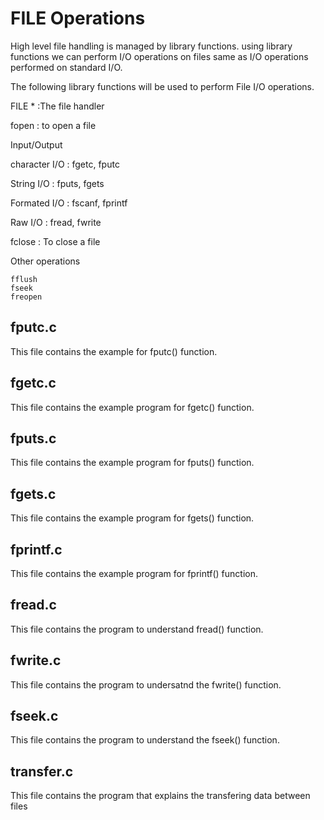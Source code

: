 <h1>FILE Operations</h1>


High level file handling is managed by library functions.
using library functions we can perform I/O operations on files same as I/O operations performed on standard I/O.

The following library functions will be used to perform File I/O operations.

FILE *      :The file handler

fopen       : to open a file

Input/Output

  character I/O : fgetc, fputc
  
  String I/O    : fputs, fgets
  
  Formated I/O  : fscanf, fprintf
 
  Raw I/O       : fread, fwrite


fclose      : To close a file

Other operations

    fflush
    fseek
    freopen


<h2>fputc.c</h2>
This file contains the example for fputc() function.

<h2>fgetc.c</h2>
This file contains the example program for fgetc() function.

<h2>fputs.c</h2>
This file contains the example program for fputs() function.

<h2>fgets.c</h2>
This file contains the example program for fgets() function.

<h2>fprintf.c</h2>
This file contains the example program for fprintf() function.

<h2>fread.c</h2>
This file contains the program to understand fread() function.

<h2>fwrite.c</h2>
This file contains the program to undersatnd the fwrite() function.

<h2>fseek.c</h2>
This file contains the program to understand the fseek() function.

<h2>transfer.c</h2>
This file contains the program that explains the  transfering data between files





